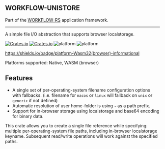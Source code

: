 ## WORKFLOW-UNISTORE

Part of the [WORKFLOW-RS](https://github.com/workflow-rs) application framework.

***

A simple file I/O abstraction that supports browser localstorage.

[![Crates.io](https://img.shields.io/crates/l/workflow-unistore.svg?maxAge=2592000)](https://crates.io/crates/workflow-unistore)
[![Crates.io](https://img.shields.io/crates/v/workflow-unistore.svg?maxAge=2592000)](https://crates.io/crates/workflow-unistore)
![platform](https://img.shields.io/badge/platform-Native-informational)
![platform](https://img.shields.io/badge/platform-Wasm32%2Dweb-informational)

https://shields.io/badge/platform-Wasm32(browser)-informational

Platforms supported: Native, WASM (browser)

## Features

* A single set of per-operating-system filename configuration options with fallbacks. (i.e. filename for `macos` or `linux` will fallback on `unix` or `generic` if not defined)
* Automatic resolution of user home-folder is using `~` as a path prefix.
* Support for in-browser storage using localstorage and base64 encoding for binary data.


This crate allows you to create a single file reference while specifying multiple per-operating-system file paths, including in-browser localstorage keyname.  Subsequent read/write operations will work against the specified paths.
